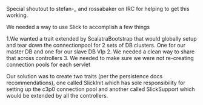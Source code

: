 Special shoutout to stefan-_ and rossabaker on IRC for helping to get this working.

We needed a way to use Slick to accomplish a few things

1.We wanted a trait extended by ScalatraBootstrap that would globally setup and tear down the connectionpool for 2 sets of DB clusters.  One for our master DB and one for our slave DB VIp
2. We needed a clean way to share that across controllers
3. We needed to make sure we were not re-creating connection pools for each servlet 


Our solution was to create two traits (per the persistence docs recommendations), one called SlickInit which has sole responsibility for setting up the c3p0 connection pool and another called SlickSupport which would be extended by all the controllers.


